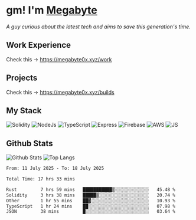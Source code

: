 # gm! I'm [Megabyte](https://megabyte0x.xyz/)

*A guy curious about the latest tech and aims to save this generation's time.*

## Work Experience

Check this -> https://megabyte0x.xyz/work

## Projects

Check this -> https://megabyte0x.xyz/builds

## My Stack

![Solidity](https://img.shields.io/badge/solidity-grey?style=for-the-badge&logo=solidity&logoColor=Green)
![NodeJs](https://img.shields.io/badge/NODE_JS-grey?style=for-the-badge&logo=nodedotjs&logoColor=Green)
![TypeScript](https://img.shields.io/badge/TS-grey?style=for-the-badge&logo=typescript&logoColor=Green)
![Express](https://img.shields.io/badge/EXPRESS-grey?style=for-the-badge&logo=EXPRESS&logoColor=Green)
![Firebase](https://img.shields.io/badge/EXPRESS-grey?style=for-the-badge&logo=EXPRESS&logoColor=Green)
![AWS](https://img.shields.io/badge/AWS-grey?style=for-the-badge&logo=amazonaws&logoColor=Yellow)
![JS](https://img.shields.io/badge/JS-grey?style=for-the-badge&logo=javascript&logoColor=Green)

## Github Stats

![Github Stats](https://github-readme-stats.vercel.app/api?username=megabyte0x&show_icons=true&theme=dark&hide_border=true&bg_color=0D1117) ![Top Langs](https://github-readme-stats.vercel.app/api/top-langs/?username=megabyte0x&layout=compact&theme=dark)

<!--START_SECTION:waka-->

```txt
From: 11 July 2025 - To: 18 July 2025

Total Time: 17 hrs 33 mins

Rust         7 hrs 59 mins   ███████████▒░░░░░░░░░░░░░   45.48 %
Solidity     3 hrs 38 mins   █████▒░░░░░░░░░░░░░░░░░░░   20.74 %
Other        1 hr 55 mins    ██▓░░░░░░░░░░░░░░░░░░░░░░   10.93 %
TypeScript   1 hr 24 mins    ██░░░░░░░░░░░░░░░░░░░░░░░   07.98 %
JSON         38 mins         █░░░░░░░░░░░░░░░░░░░░░░░░   03.64 %
```

<!--END_SECTION:waka-->


